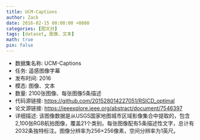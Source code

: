 ```yaml
---
title: UCM-Captions
author: Zack
date: 2016-02-15 00:00:00 +0800
categories: [图文对]
tags: [dataset, 图像、文本]
math: true
pin: false
---
```

- 数据集名称: UCM-Captions
- 任务: 遥感图像字幕
- 发布时间: 2016
- 模态: 图像、文本
- 数量: 2100张图像、每张图像5条描述
- 代码源链接: https://github.com/201528014227051/RSICD_optimal
- 论文源链接: https://ieeexplore.ieee.org/abstract/document/7546397
- 详细描述: 该图像数据是从USGS国家地图城市区域影像集合中提取的，包含2,100张RGB航拍图像，覆盖21个类别。每张图像配有5条描述性文字，总计有2032条独特标注。图像分辨率为256×256像素，空间分辨率为1英尺。
